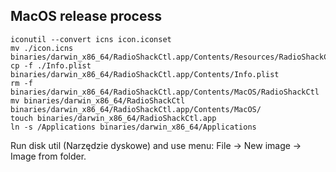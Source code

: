 
## MacOS release process

```
iconutil --convert icns icon.iconset
mv ./icon.icns binaries/darwin_x86_64/RadioShackCtl.app/Contents/Resources/RadioShackCtl.icns
cp -f ./Info.plist binaries/darwin_x86_64/RadioShackCtl.app/Contents/Info.plist
rm -f binaries/darwin_x86_64/RadioShackCtl.app/Contents/MacOS/RadioShackCtl
mv binaries/darwin_x86_64/RadioShackCtl binaries/darwin_x86_64/RadioShackCtl.app/Contents/MacOS/
touch binaries/darwin_x86_64/RadioShackCtl.app
ln -s /Applications binaries/darwin_x86_64/Applications
```

Run disk util (Narzędzie dyskowe) and use menu: File -> New image -> Image from folder.
